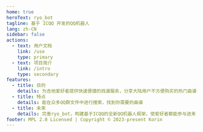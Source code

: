 ```yaml
---
home: true
heroText: ryo_bot
tagline: 基于 ICQQ 开发的QQ机器人
lang: zh-CN
sidebar: false
actions:
  - text: 用户文档
    link: /use
    type: primary
  - text: 项目简介
    link: /intro
    type: secondary
features:
  - title: 目的
    details: 为吉他爱好者提供快速便捷的找谱服务，分享大陆用户不方便购买的热门曲谱
  - title: 特点
    details: 能在众多QQ群文件中进行搜索，找到你需要的曲谱
  - title: 未来
    details: 完善ryo_bot，构建基于ICQQ的全新QQ机器人框架，使爱好者都能参与进来
footer: MPL 2.0 Licensed | Copyright © 2023-present Korin
---
```

